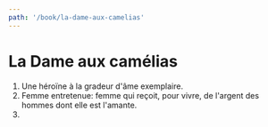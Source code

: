 ```yaml
---
path: '/book/la-dame-aux-camelias'
---
```


# La Dame aux camélias

1. Une héroïne à la gradeur d'âme exemplaire.
2. Femme entretenue: femme qui reçoit, pour vivre, de l'argent des hommes dont elle est l'amante.
3.
